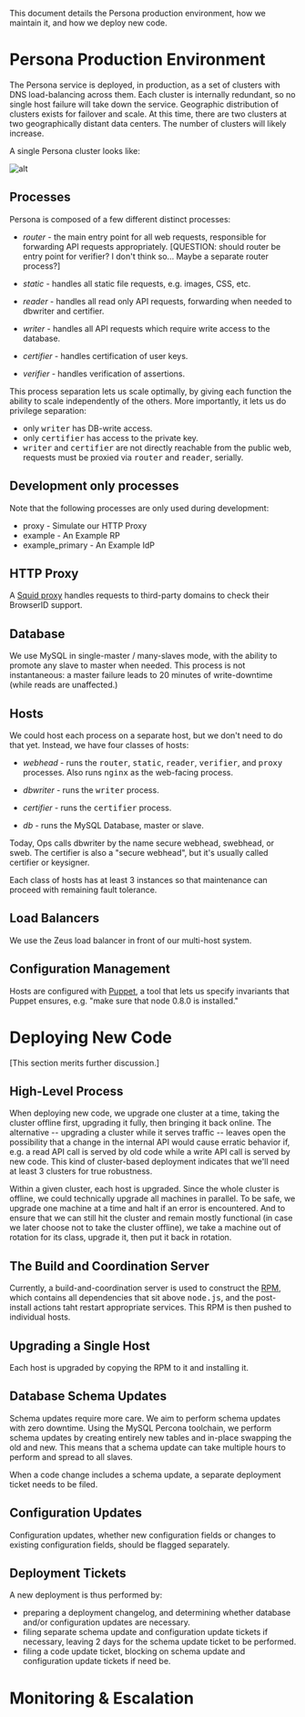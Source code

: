<!-- This Source Code Form is subject to the terms of the Mozilla Public
   - License, v. 2.0. If a copy of the MPL was not distributed with this
   - file, You can obtain one at http://mozilla.org/MPL/2.0/. -->

This document details the Persona production environment, how we maintain it, and how we deploy new code.

# Persona Production Environment

The Persona service is deployed, in production, as a set of clusters
with DNS load-balancing across them. Each cluster is internally
redundant, so no single host failure will take down the
service. Geographic distribution of clusters exists for failover and
scale. At this time, there are two clusters at two geographically
distant data centers. The number of clusters will likely increase.

A single Persona cluster looks like:

![alt](https://raw.github.com/benadida/browserid/opsdocs/docs/persona_arch.png "Optional title")

## Processes

Persona is composed of a few different distinct processes:

* *router* - the main entry point for all web requests, responsible for forwarding API requests appropriately. [QUESTION: should router be entry point for verifier? I don't think so... Maybe a separate router process?]

* *static* - handles all static file requests, e.g. images, CSS, etc.

* *reader* - handles all read only API requests, forwarding when needed to dbwriter and certifier.

* *writer* - handles all API requests which require write access to the database.

* *certifier* - handles certification of user keys.

* *verifier* - handles verification of assertions.


This process separation lets us scale optimally, by giving each function the ability to scale independently of the others. More importantly, it lets us do privilege separation:

* only <tt>writer</tt> has DB-write access.
* only <tt>certifier</tt> has access to the private key.
* <tt>writer</tt> and <tt>certifier</tt> are not directly reachable from the public web, requests must be proxied via <tt>router</tt> and <tt>reader</tt>, serially.

## Development only processes

Note that the following processes are only used during development:

* proxy - Simulate our HTTP Proxy
* example - An Example RP
* example_primary - An Example IdP

## HTTP Proxy

A [Squid proxy](http://www.squid-cache.org/) handles requests to third-party domains to check their BrowserID support.


## Database

We use MySQL in single-master / many-slaves mode, with the ability to
promote any slave to master when needed. This process is not
instantaneous: a master failure leads to 20 minutes of write-downtime
(while reads are unaffected.)

## Hosts

We could host each process on a separate host, but we don't need to do that yet. Instead, we have four classes of hosts:

* *webhead* - runs the <tt>router</tt>, <tt>static</tt>, <tt>reader</tt>, <tt>verifier</tt>, and <tt>proxy</tt> processes. Also runs <tt>nginx</tt> as the web-facing process.

* *dbwriter* - runs the <tt>writer</tt> process.

* *certifier* - runs the <tt>certifier</tt> process.

* *db* - runs the MySQL Database, master or slave.

Today, Ops calls dbwriter by the name secure webhead, swebhead, or sweb.
The certifier is also a "secure webhead", but it's usually called certifier or keysigner.

Each class of hosts has at least 3 instances so that maintenance can
proceed with remaining fault tolerance.

## Load Balancers

We use the Zeus load balancer in front of our multi-host system.

## Configuration Management

Hosts are configured with [Puppet](http://puppetlabs.com/puppet/what-is-puppet/), a tool that lets us specify invariants that Puppet ensures, e.g. "make sure that node 0.8.0 is installed."

# Deploying New Code

[This section merits further discussion.]

## High-Level Process

When deploying new code, we upgrade one cluster at a time, taking the
cluster offline first, upgrading it fully, then bringing it back
online. The alternative -- upgrading a cluster while it serves traffic
-- leaves open the possibility that a change in the internal API would
cause erratic behavior if, e.g. a read API call is served by old code
while a write API call is served by new code. This kind of
cluster-based deployment indicates that we'll need at least 3 clusters
for true robustness.

Within a given cluster, each host is upgraded. Since the whole cluster
is offline, we could technically upgrade all machines in parallel. To
be safe, we upgrade one machine at a time and halt if an error is
encountered. And to ensure that we can still hit the cluster and
remain mostly functional (in case we later choose not to take the
cluster offline), we take a machine out of rotation for its class,
upgrade it, then put it back in rotation.

## The Build and Coordination Server

Currently, a build-and-coordination server is used to construct the [RPM](http://en.wikipedia.org/wiki/RPM_Package_Manager), which
contains all dependencies that sit above <tt>node.js</tt>, and the
post-install actions taht restart appropriate services. This RPM is then pushed to individual hosts.

## Upgrading a Single Host

Each host is upgraded by copying the RPM to it and installing it.

## Database Schema Updates

Schema updates require more care. We aim to perform schema updates
with zero downtime. Using the MySQL Percona toolchain, we perform
schema updates by creating entirely new tables and in-place swapping
the old and new. This means that a schema update can take multiple
hours to perform and spread to all slaves.

When a code change includes a schema update, a separate deployment
ticket needs to be filed.

## Configuration Updates

Configuration updates, whether new configuration fields or changes to
existing configuration fields, should be flagged separately.

## Deployment Tickets

A new deployment is thus performed by:

* preparing a deployment changelog, and determining whether database and/or configuration updates are necessary.
* filing separate schema update and configuration update tickets if necessary, leaving 2 days for the schema update ticket to be performed.
* filing a code update ticket, blocking on schema update and configuration update tickets if need be.

# Monitoring & Escalation